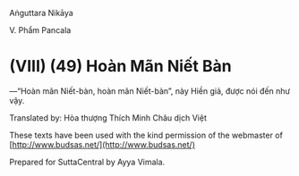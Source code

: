  

Aṅguttara Nikāya

V. Phẩm Pancala

# (VIII) (49) Hoàn Mãn Niết Bàn

—“Hoàn mãn Niết-bàn, hoàn mãn Niết-bàn”, này Hiền giả, được nói đến như vậy.

Translated by: Hòa thượng Thích Minh Châu dịch Việt

These texts have been used with the kind permission of the webmaster of [http://www.budsas.net/](http://www.budsas.net/)

Prepared for SuttaCentral by Ayya Vimala.